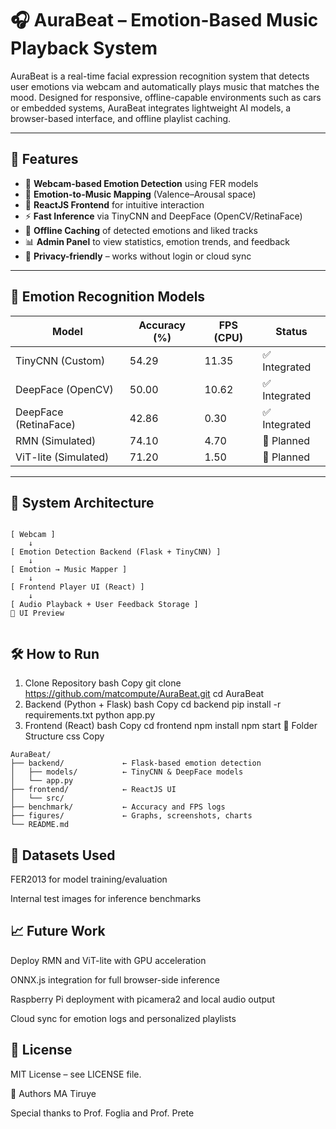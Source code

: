 # 🎧 AuraBeat – Emotion-Based Music Playback System

AuraBeat is a real-time facial expression recognition system that detects user emotions via webcam and automatically plays music that matches the mood. Designed for responsive, offline-capable environments such as cars or embedded systems, AuraBeat integrates lightweight AI models, a browser-based interface, and offline playlist caching.

---

## 🚀 Features

- 🎥 **Webcam-based Emotion Detection** using FER models
- 🎵 **Emotion-to-Music Mapping** (Valence–Arousal space)
- 📱 **ReactJS Frontend** for intuitive interaction
- ⚡ **Fast Inference** via TinyCNN and DeepFace (OpenCV/RetinaFace)
- 💾 **Offline Caching** of detected emotions and liked tracks
- 📊 **Admin Panel** to view statistics, emotion trends, and feedback
- 🔐 **Privacy-friendly** – works without login or cloud sync

---

## 🧠 Emotion Recognition Models

| Model                  | Accuracy (%) | FPS (CPU) | Status       |
|------------------------|--------------|-----------|--------------|
| TinyCNN (Custom)       | 54.29        | 11.35     | ✅ Integrated |
| DeepFace (OpenCV)      | 50.00        | 10.62     | ✅ Integrated |
| DeepFace (RetinaFace)  | 42.86        | 0.30      | ✅ Integrated |
| RMN (Simulated)        | 74.10        | 4.70      | 🔄 Planned    |
| ViT-lite (Simulated)   | 71.20        | 1.50      | 🔄 Planned    |

---

## 🧩 System Architecture

```plaintext

[ Webcam ] 
    ↓
[ Emotion Detection Backend (Flask + TinyCNN) ]
    ↓
[ Emotion → Music Mapper ]
    ↓
[ Frontend Player UI (React) ]
    ↓
[ Audio Playback + User Feedback Storage ]
📸 UI Preview
```
```

```
## 🛠️ How to Run
1. Clone Repository
bash
Copy
git clone https://github.com/matcompute/AuraBeat.git
cd AuraBeat
2. Backend (Python + Flask)
bash
Copy
cd backend
pip install -r requirements.txt
python app.py
3. Frontend (React)
bash
Copy
cd frontend
npm install
npm start
📁 Folder Structure
css
Copy
```plaintext
AuraBeat/
├── backend/             ← Flask-based emotion detection
│   ├── models/          ← TinyCNN & DeepFace models
│   └── app.py
├── frontend/            ← ReactJS UI
│   └── src/
├── benchmark/           ← Accuracy and FPS logs
├── figures/             ← Graphs, screenshots, charts
└── README.md
```
## 🧪 Datasets Used
FER2013 for model training/evaluation

Internal test images for inference benchmarks

## 📈 Future Work
Deploy RMN and ViT-lite with GPU acceleration

ONNX.js integration for full browser-side inference

Raspberry Pi deployment with picamera2 and local audio output

Cloud sync for emotion logs and personalized playlists

## 📜 License
MIT License – see LICENSE file.

👥 Authors
  MA Tiruye

Special thanks to Prof. Foglia and Prof. Prete

```
